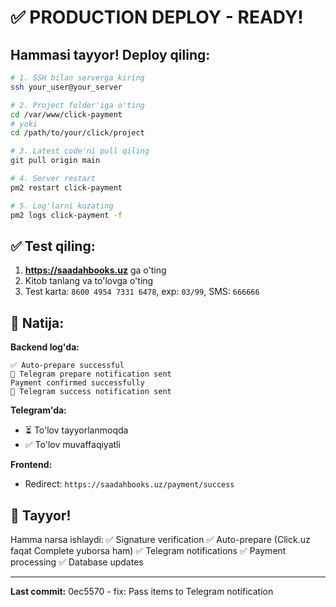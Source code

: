 # ✅ PRODUCTION DEPLOY - READY!

## Hammasi tayyor! Deploy qiling:

```bash
# 1. SSH bilan serverga kiring
ssh your_user@your_server

# 2. Project folder'iga o'ting
cd /var/www/click-payment
# yoki
cd /path/to/your/click/project

# 3. Latest code'ni pull qiling
git pull origin main

# 4. Server restart
pm2 restart click-payment

# 5. Log'larni kuzating
pm2 logs click-payment -f
```

## ✅ Test qiling:

1. **https://saadahbooks.uz** ga o'ting
2. Kitob tanlang va to'lovga o'ting
3. Test karta: `8600 4954 7331 6478`, exp: `03/99`, SMS: `666666`

## 📱 Natija:

**Backend log'da:**
```
✅ Auto-prepare successful
📱 Telegram prepare notification sent
Payment confirmed successfully
📱 Telegram success notification sent
```

**Telegram'da:**
- ⏳ To'lov tayyorlanmoqda
- ✅ To'lov muvaffaqiyatli

**Frontend:**
- Redirect: `https://saadahbooks.uz/payment/success`

## 🎉 Tayyor!

Hamma narsa ishlaydi:
✅ Signature verification
✅ Auto-prepare (Click.uz faqat Complete yuborsa ham)
✅ Telegram notifications
✅ Payment processing
✅ Database updates

---

**Last commit:** 0ec5570 - fix: Pass items to Telegram notification
